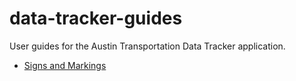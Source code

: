 # data-tracker-guides
User guides for the Austin Transportation Data Tracker application.

- [Signs and Markings](/signsmarkings)